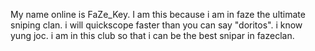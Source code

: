 My name online is FaZe_Key. I am this because i am
in faze the ultimate sniping clan. i will quickscope
faster than you can say "doritos". i know yung joc.
i am in this club so that i can be the best
snipar in fazeclan.